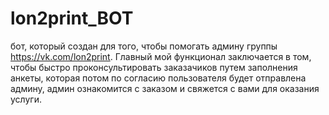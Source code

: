 # lon2print_BOT
бот, который создан для того, чтобы помогать админу группы https://vk.com/lon2print. Главный мой функционал заключается в том, чтобы быстро проконсультировать заказачиков путем заполнения анкеты, которая потом по согласию пользователя будет отправлена админу, админ ознакомится с заказом и свяжется с вами для оказания услуги.
